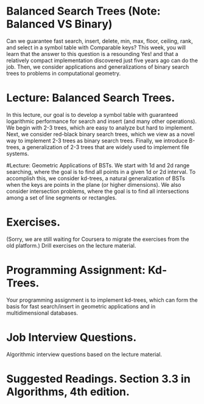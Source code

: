 # Balanced Search Trees (Note: Balanced VS Binary) 
Can we guarantee fast search, insert, delete, min, max, floor, ceiling, rank, and select in a symbol table with Comparable keys? 
This week, you will learn that the answer to this question is a resounding Yes! 
and that a relatively compact implementation discovered just five years ago can do the job.
Then, we consider applications and generalizations of binary search trees to problems in computational geometry.

# Lecture: Balanced Search Trees. 
In this lecture, our goal is to develop a symbol table with guaranteed logarithmic performance for search and insert (and many other operations). We begin with 2-3 trees, which are easy to analyze but hard to implement. Next, we consider red-black binary search trees, which we view as a novel way to implement 2-3 trees as binary search trees. Finally, we introduce B-trees, a generalization of 2-3 trees that are widely used to implement file systems.

#Lecture: Geometric Applications of BSTs. 
We start with 1d and 2d range searching, where the goal is to find all points in a given 1d or 2d interval. To accomplish this, we consider kd-trees, a natural generalization of BSTs when the keys are points in the plane (or higher dimensions). We also consider intersection problems, where the goal is to find all intersections among a set of line segments or rectangles.

# Exercises. 
(Sorry, we are still waiting for Coursera to migrate the exercises from the old platform.) Drill exercises on the lecture material.

# Programming Assignment: Kd-Trees. 
Your programming assignment is to implement kd-trees, which can form the basis for fast search/insert in geometric applications and in multidimensional databases.

# Job Interview Questions. 
Algorithmic interview questions based on the lecture material.

# Suggested Readings. Section 3.3 in Algorithms, 4th edition.
